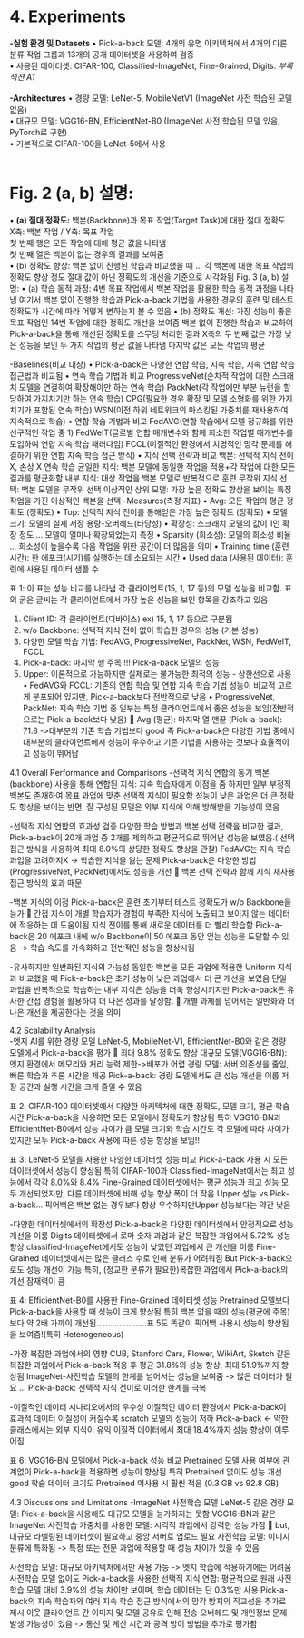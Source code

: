 # 4. Experiments
**-실험 환경 및 Datasets**
•	Pick-a-back 모델: 4개의 유명 아키텍처에서 4개의 다른 분류 작업 그룹과 13개의 공개 데이터셋을 사용하여 검증<br>
•	사용된 데이터셋: CIFAR-100, Classified-ImageNet, Fine-Grained, Digits. 	*부록 섹션 A1*<br><br>
**-Architectures**
•	경량 모델: LeNet-5, MobileNetV1 (ImageNet 사전 학습된 모델 없음)<br>
•	대규모 모델: VGG16-BN, EfficientNet-B0 (ImageNet 사전 학습된 모델 있음, PyTorch로 구현)<br>
•	기본적으로 CIFAR-100을 LeNet-5에서 사용<br><br>
# Fig. 2 (a, b) 설명:
•	**(a) 절대 정확도:** 백본(Backbone)과 목표 작업(Target Task)에 대한 절대 정확도 <br>
 X축: 백본 작업 / Y축: 목표 작업<br>
첫 번째 행은 모든 작업에 대해 평균 값을 나타냄<br>
첫 번째 열은 백본이 없는 경우의 결과를 보여줌<br>
•	(b) 정확도 향상: 백본 없이 진행된 학습과 비교했을 때 … 각 백본에 대한 목표 작업의 정확도 향상 정도
절대 값이 아닌 정확도의 개선을 기준으로 시각화됨
Fig. 3 (a, b) 설명:
•	(a) 학습 동적 과정: 4번 목표 작업에서 백본 작업을 활용한 학습 동적 과정을 나타냄
여기서 백본 없이 진행한 학습과 Pick-a-back 기법을 사용한 경우의 훈련 및 테스트 정확도가 시간에 따라 어떻게 변하는지 볼 수 있음
•	(b) 정확도 개선: 가장 성능이 좋은 목표 작업인 14번 작업에 대한 정확도 개선을 보여줌
 백본 없이 진행한 학습과 비교하여 Pick-a-back을 통해 개선된 정확도를 스무딩 처리한 결과
X축의 두 번째 값은 가장 낮은 성능을 보인 두 가지 작업의 평균 값을 나타냄
마지막 값은 모든 작업의 평균

-Baselines(비교 대상)
•	Pick-a-back은 다양한 연합 학습, 지속 학습, 지속 연합 학습 접근법과 비교됨
•	연속 학습 기법과 비교
ProgressiveNet(순차적 작업에 대한 스크래치 모델을 연결하여 확장해야만 하는 연속 학습)
PackNet(각 작업에만 부분 뉴런을 할당하여 가지치기만 하는 연속 학습)
CPG(필요한 경우 확장 및 모델 소형화를 위한 가지치기가 포함된 연속 학습)
WSN(이전 하위 네트워크의 마스킹된 가중치를 재사용하여 지속적으로 학습)
•	연합 학습 기법과 비교
FedAVG(연합 학습에서 모델 정규화를 위한 선구적인 작업 중 1)
FedWeIT(글로벌 연합 매개변수와 함께 희소한 작업별 매개변수를 도입하여 연합 지속 학습 패러다임)
FCCL(이질적인 환경에서 치명적인 망각 문제를 해결하기 위한 연합 지속 학습 접근 방식)
•	지식 선택 전략과 비교
백본: 선택적 지식 전이 X, 손상 X 연속 학습
균일한 지식: 백본 모델에 동일한 작업을 적용+각 작업에 대한 모든 결과를 평균화함
내부 지식: 대상 작업을 백본 모델로 반복적으로 훈련
무작위 지식 선택: 백본 모델을 무작위 선택
이상적인 상위 모델: 가장 높은 정확도 향상을 보이는 특정 작업을 가진 이상적인 백본을 선택
-Measures(측정 지표)
•	Avg: 모든 작업의 평균 정확도 (정확도)
•	Top: 선택적 지식 전이를 통해얻은 가장 높은 정확도 (정확도)
•	모델 크기: 모델의 실제 저장 용량-오버헤드(타당성)
•	확장성: 스크래치 모델의 값이 1인 확장 정도 … 모델이 얼마나 확장되었는지 측정
•	Sparsity (희소성): 모델의 희소성 비율 … 희소성이 높을수록 다음 작업을 위한 공간이 더 많음을 의미
•	Training time (훈련 시간): 한 에포크(시기)를 실행하는 데 소요되는 시간
•	Used data (사용된 데이터): 훈련에 사용된 데이터 샘플 수

표 1: 이 표는 성능 비교를 나타냄
 각 클라이언트(15, 1, 17 등)의 모델 성능을 비교함. 표의 굵은 글씨는 각 클라이언트에서 가장 높은 성능을 보인 항목을 강조하고 있음
1.	Client ID: 각 클라이언트(디바이스)	ex) 15, 1, 17 등으로 구분됨 
2.	w/o Backbone: 선택적 지식 전이 없이 학습한 경우의 성능 (기본 성능)
3.	다양한 모델 학습 기법: FedAVG, ProgressiveNet, PackNet, WSN, FedWeIT, FCCL 
4.	Pick-a-back: 마지막 행 주목 !!! Pick-a-back 모델의 성능
5.	Upper: 이론적으로 가능하지만 실제로는 불가능한 최적의 성능 - 상한선으로 사용
•	FedAVG와 FCCL: 기존의 연합 학습 및 연합 지속 학습 기법
성능이 비교적 고르게 분포되어 있지만, Pick-a-back보다 전반적으로 낮음
•	ProgressiveNet, PackNet: 지속 학습 기법 중 일부는 특정 클라이언트에서 좋은 성능을 보임(전반적으로는 Pick-a-back보다 낮음)
	Avg (평균): 마지막 열 맨끝	(Pick-a-back): 71.8 ->대부분의 기존 학습 기법보다 good
즉 Pick-a-back은 다양한 기법 중에서 대부분의 클라이언트에서 성능이 우수하고 기존 기법을 사용하는 것보다 효율적이고 성능이 뛰어남

4.1 Overall Performance and Comparisons
-선택적 지식 연합의 동기
백본(backbone) 사용을 통해 연합된 지식: 지속 학습자에게 이점을 줌
하지만 일부 부정적 백본도 존재하여 목표 과업에 맞춘 선택적 지식이 필요함
성능이 낮은 과업은 더 큰 정확도 향상을 보이는 반면, 잘 구성된 모델은 외부 지식에 의해 방해받을 가능성이 있음

-선택적 지식 연합의 효과성 검증
다양한 학습 방법과 백본 선택 전략을 비교한 결과, Pick-a-back이 20개 과업 중 2개를 제외하고 평균적으로 뛰어난 성능을 보였음.( 선택 접근 방식을 사용하여 최대 8.0%의 상당한 정확도 향상을 관찰)
FedAVG는 지속 학습 과업을 고려하지X -> 학습한 지식을 잃는 문제
Pick-a-back은 다양한 방법(ProgressiveNet, PackNet)에서도 성능을 개선
	백본 선택 전략과 함께 지식 재사용 접근 방식의 효과 때문

-백본 지식의 이점
Pick-a-back은 훈련 초기부터 테스트 정확도가 w/o Backbone을 능가
	간접 지식이 개별 학습자가 경험이 부족한 지식에 노출되고 보이지 않는 데이터에 적응하는 데 도움이됨 
지식 전이를 통해 새로운 데이터를 더 빨리 학습함
Pick-a-back은 20 에포크 내에 w/o Backbone이 50 에포크 동안 얻는 성능을 도달할 수 있음 -> 학습 속도를 가속화하고 전반적인 성능을 향상시킴

-유사하지만 일반화된 지식의 가능성
동일한 백본을 모든 과업에 적용한 Uniform 지식과 비교했을 때 Pick-a-back은 초기 성능이 낮은 과업에서 더 큰 개선을 보였음
단일 과업을 반복적으로 학습하는 내부 지식은 성능을 더욱 향상시키지만
Pick-a-back은 유사한 간접 경험을 활용하여 더 나은 성과를 달성함.
	개별 과제를 넘어서는 일반화와 더 나은 개선을 제공한다는 것을 의미

4.2 Scalability Analysis	
-엣지 AI를 위한 경량 모델
LeNet-5, MobileNet-V1, EfficientNet-B0와 같은 경량 모델에서 Pick-a-back을 평가
	최대 9.8% 정확도 향상
대규모 모델(VGG16-BN): 엣지 환경에서 메모리와 처리 능력 제한->배포가 어렵
경량 모델: 서버 의존성을 줄임, 빠른 학습과 추론 시간을 제공
Pick-a-back: 경량 모델에서도 큰 성능 개선을 이룸
저장 공간과 실행 시간을 크게 줄일 수 있음

표 2: CIFAR-100 데이터셋에서 다양한 아키텍처에 대한 정확도, 모델 크기, 평균 학습 시간
Pick-a-back을 사용하면 모든 모델에서 정확도가 향상됨
특히 VGG16-BN과 EfficientNet-B0에서 성능 차이가 큼
모델 크기와 학습 시간도 각 모델에 따라 차이가 있지만 모두 Pick-a-back 사용에 따른 성능 향상을 보임!!

표 3: LeNet-5 모델을 사용한 다양한 데이터셋 성능 비교
Pick-a-back 사용 시 모든 데이터셋에서 성능이 향상됨 특히 CIFAR-100과 Classified-ImageNet에서는 최고 성능에서 각각 8.0%와 8.4%
Fine-Grained 데이터셋에서는 평균 성능과 최고 성능 모두 개선되었지만, 다른 데이터셋에 비해 성능 향상 폭이 더 작음
Upper 성능 vs Pick-a-back… 픽어백은 백본 없는 경우보다 항상 우수하지만Upper 성능보다는 약간 낮음

-다양한 데이터셋에서의 확장성
Pick-a-back은 다양한 데이터셋에서 안정적으로 성능 개선을 이룸
Digits 데이터셋에서 로마 숫자 과업과 같은 복잡한 과업에서 5.72% 성능 향상
classified-ImageNet에서도 성능이 낮았던 과업에서 큰 개선을 이룸
Fine-Grained 데이터셋에서는 많은 클래스 수로 인해 분류가 어려워짐
But Pick-a-back으로도 성능 개선이 가능
특히, (정교한 분류가 필요한)복잡한 과업에서 Pick-a-back의 개선 잠재력이 큼

표 4: EfficientNet-B0를 사용한 Fine-Grained 데이터셋 성능
Pretrained 모델보다 Pick-a-back을 사용할 때 성능이 크게 향상됨
특히 백본 없을 때의 성능(평균에 주목)보다 약 2배 가까이 개선됨..
……………….표 5도 똑같이 픽어백 사용시 성능이 향상됨을 보여줌!(특히 Heterogeneous)

-가장 복잡한 과업에서의 영향
CUB, Stanford Cars, Flower, WikiArt, Sketch 같은 복잡한 과업에서 Pick-a-back 적용 후 평균 31.8%의 성능 향상, 최대 51.9%까지 향상됨
ImageNet-사전학습 모델의 한계를 넘어서는 성능을 보여줌
-> 많은 데이터가 필요 … Pick-a-back: 선택적 지식 전이로 이러한 한계를 극복

-이질적인 데이터 시나리오에서의 우수성
이질적인 데이터 환경에서 Pick-a-back이 효과적
데이터 이질성이 커질수록 scratch 모델의 성능이 저하
Pick-a-back <- 약한 클래스에서는 외부 지식이 유익
이질적 데이터에서 최대 18.4%까지 성능 향상이 이루어짐

표 6: VGG16-BN 모델에서 Pick-a-back 성능 비교
Pretrained 모델 사용 여부에 관계없이 Pick-a-back을 적용하면 성능이 향상됨
특히 Pretrained 없이도 성능 개선 good
학습 데이터 크기도 Pretrained 미사용 시 훨씬 적음 (0.3 GB vs 92.8 GB)

4.3 Discussions and Limitations
-ImageNet 사전학습 모델
LeNet-5 같은 경량 모델: Pick-a-back을 사용해도 대규모 모델을 능가하지는 못함
VGG16-BN과 같은 ImageNet 사전학습 가중치를 사용한 모델: 시각적 과업에서 강력한 성능 가짐 
	but, 대규모 라벨링된 데이터셋이 필요하고 중앙 서버로 업로드 필요
사전학습 모델: 이미지 분류에 특화됨 -> 특정 또는 전문 과업에 적용할 때 성능 차이가 있을 수 있음

사전학습 모델: 대규모 아키텍처에서만 사용 가능 -> 엣지 학습에 적용하기에는 어려움
사전학습 모델 없이도 Pick-a-back을 사용한 선택적 지식 연합: 평균적으로 원래 사전학습 모델 대비 3.9%의 성능 차이만 보이며, 학습 데이터는 단 0.3%만 사용
Pick-a-back의 지속 학습자와 여러 지속 학습 접근 방식에서의 망각 방지의 직교성을 추가로 제시
이웃 클라이언트 간 이미지 및 모델 공유로 인해 전송 오버헤드 및 개인정보 문제 발생 가능성이 있음 -> 통신 및 계산 시간과 공격 방어 방법을 추가로 평가함
